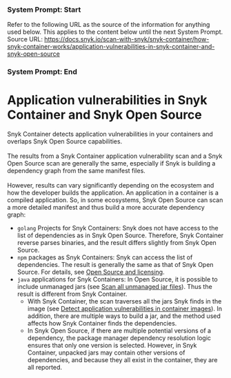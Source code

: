 ### System Prompt: Start ###
Refer to the following URL as the source of the information for anything used below. This applies to the content below until the next System Prompt.
Source URL: https://docs.snyk.io/scan-with-snyk/snyk-container/how-snyk-container-works/application-vulnerabilities-in-snyk-container-and-snyk-open-source
### System Prompt: End ###

# Application vulnerabilities in Snyk Container and Snyk Open Source

Snyk Container detects application vulnerabilities in your containers and overlaps Snyk Open Source capabilities.\
\
The results from a Snyk Container application vulnerability scan and a Snyk Open Source scan are generally the same, especially if Snyk is building a dependency graph from the same manifest files.\
\
However, results can vary significantly depending on the ecosystem and how the developer builds the application. An application in a container is a compiled application. So, in some ecosystems, Snyk Open Source can scan a more detailed manifest and thus build a more accurate dependency graph:

* `golang` Projects for Snyk Containers: Snyk does not have access to the list of dependencies as in Snyk Open Source. Therefore, Snyk Container reverse parses binaries, and the result differs slightly from Snyk Open Source.
* `npm` packages as Snyk Containers: Snyk can access the list of dependencies. The result is generally the same as that of Snyk Open Source. For details, see [Open Source and licensing](../../../supported-languages-package-managers-and-frameworks/javascript/javascript-for-open-source.md#open-source-and-licensing).
* `java` applications for Snyk Containers: In Open Source, it is possible to include unmanaged jars (see [Scan all unmanaged jar files](../../../snyk-cli/test-for-vulnerabilities/scan-all-unmanaged-jar-files.md)). Thus the result is different from Snyk Container.
  * With Snyk Container, the scan traverses all the jars Snyk finds in the image (see [Detect application vulnerabilities in container images](../use-snyk-container/detect-application-vulnerabilities-in-container-images.md)). In addition, there are multiple ways to build a jar, and the method used affects how Snyk Container finds the dependencies.&#x20;
  * In Snyk Open Source, if there are multiple potential versions of a dependency, the package manager dependency resolution logic ensures that only one version is selected. However, in Snyk Container, unpacked jars may contain other versions of dependencies, and because they all exist in the container, they are all reported.&#x20;

